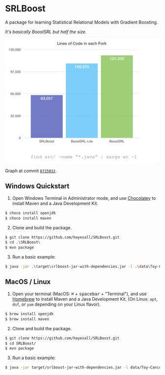 # SRLBoost

A package for learning Statistical Relational Models with Gradient Boosting.

*It's basically BoostSRL but half the size.*

![Graph comparing the number of lines of code in each fork: BoostSRL, BoostSRL-Lite, and SRLBoost. SRLBoost is about half the size of BoostSRL.](https://raw.githubusercontent.com/hayesall/SRLBoost/master/docs/lines_of_code_graph.png)

Graph at commit [`8725032`](https://github.com/hayesall/SRLBoost/tree/8725032ffee2f0390038e80b9635e2f65be03fbc).

## Windows Quickstart

1. Open Windows Terminal in Administrator mode, and use [Chocolatey](https://chocolatey.org/) to install Maven and a Java Development Kit.

```bash
$ choco install openjdk
$ choco install maven
```

2. Clone and build the package.

```bash
$ git clone https://github.com/hayesall/SRLBoost.git
$ cd .\SRLBoost\
$ mvn package
```

3. Run a basic example:

```bash
$ java -jar .\target\srlboost-jar-with-dependencies.jar -l .\data\Toy-Cancer\train\ -target cancer
```

## MacOS / Linux

1. Open your terminal (MacOS: <kbd>⌘</kbd> + <kbd>spacebar</kbd> + "Terminal"), and use [Homebrew](https://brew.sh) to install Maven and a Java Development Kit. (On Linux: `apt`, `dnf`, or `yum` depending on your Linux flavor).

```bash
$ brew install openjdk
$ brew install maven
```

2. Clone and build the package.

```bash
$ git clone https://github.com/hayesall/SRLBoost.git
$ cd SRLBoost/
$ mvn package
```

3. Run a basic example:

```bash
$ java -jar target/srlboost-jar-with-dependencies.jar -l data/Toy-Cancer/train/ -target cancer
```
